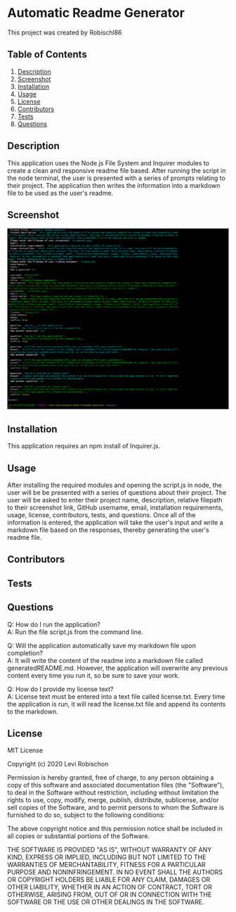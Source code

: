# Automatic Readme Generator
This project was created by Robischl86
## Table of Contents
1. [Description](#description) 
 2. [Screenshot](#screenshot) 
 3. [Installation](#installation) 
 4. [Usage](#usage) 
 5. [License](#license) 
 6. [Contributors](#contributors) 
 7. [Tests](#tests) 
 8. [Questions](#questions) 
## Description
This application uses the Node.js File System and Inquirer modules to create a clean and responsive readme file based. After running the script in the node terminal, the user is presented with a series of prompts relating to their project. The application then writes the information into a markdown file to be used as the user's readme.
## Screenshot
![Screenshot](screenshot.png?raw=true) 
## Installation
This application requires an npm install of Inquirer.js.
## Usage
After installing the required modules and opening the script.js in node, the user will be be presented with a series of questions about their project. The user will be asked to enter their project name, description, relative filepath to their screenshot link, GitHub username, email, installation requirements, usage, license, contributors, tests, and questions. Once all of the information is entered, the application will take the user's input and write a markdown file based on the responses, thereby generating the user's readme file.
## Contributors

## Tests

## Questions
Q: How do I run the application?\
A: Run the file script.js from the command line.

Q: Will the application automatically save my markdown file upon completion?\
A: It will write the content of the readme into a markdown file called generatedREADME.md. However, the application will overwrite any previous content every time you run it, so be sure to save your work.

Q: How do I provide my license text?\
A: License text must be entered into a text file called license.txt. Every time the application is run, it will read the license.txt file and append its contents to the markdown.

## License
MIT License

Copyright (c) 2020 Levi Robischon

Permission is hereby granted, free of charge, to any person obtaining a copy
of this software and associated documentation files (the "Software"), to deal
in the Software without restriction, including without limitation the rights
to use, copy, modify, merge, publish, distribute, sublicense, and/or sell
copies of the Software, and to permit persons to whom the Software is
furnished to do so, subject to the following conditions:

The above copyright notice and this permission notice shall be included in all
copies or substantial portions of the Software.

THE SOFTWARE IS PROVIDED "AS IS", WITHOUT WARRANTY OF ANY KIND, EXPRESS OR
IMPLIED, INCLUDING BUT NOT LIMITED TO THE WARRANTIES OF MERCHANTABILITY,
FITNESS FOR A PARTICULAR PURPOSE AND NONINFRINGEMENT. IN NO EVENT SHALL THE
AUTHORS OR COPYRIGHT HOLDERS BE LIABLE FOR ANY CLAIM, DAMAGES OR OTHER
LIABILITY, WHETHER IN AN ACTION OF CONTRACT, TORT OR OTHERWISE, ARISING FROM,
OUT OF OR IN CONNECTION WITH THE SOFTWARE OR THE USE OR OTHER DEALINGS IN THE
SOFTWARE.
